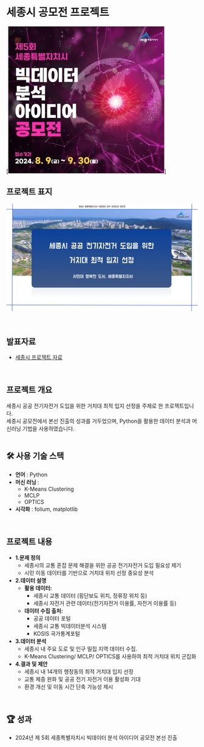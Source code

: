 # 세종시 공모전 프로젝트
[![공모전 표지](세종시공모전.jpg)]

<div>
  <h2> <strong>프로젝트 표지</strong> </h2>
</div>

![세종시 프로젝트 표지](세종시_표지.png)

<br>

<div>
  <h2><strong>발표자료</strong></h2>
</div>

<ul>
  <li><a href="세종시발표.pdf">세종시 프로젝트 자료</a></li>
</ul>


<br>

<div>
  <h2><strong>프로젝트 개요</strong></h2>
  세종시 공공 전기자전거 도입을 위한 거치대 최적 입지 선정을 주제로 한 프로젝트입니다.<br>
  세종시 공모전에서 본선 진출의 성과를 거두었으며, Python을 활용한 데이터 분석과 머신러닝 기법을 사용하였습니다.<br>
</div>

<br>

<div>
  <h2><strong>🛠 사용 기술 스택</strong></h2>
  <ul>
    <li><strong>언어</strong> : Python </li>
    <li><strong>머신 러닝 </strong>: 
      <ul>  
        <li>K-Means Clustering</li>
        <li>MCLP</li>
        <li>OPTICS</li>
      </ul>
  </li>
    <li><strong>시각화</strong> : folium, matplotlib
  </ul>
</div>

<br>

<div>
  <h2><strong>프로젝트 내용</strong></h2>
  <ul>
    <li><strong>1.문제 정의</strong>
      <ul>
        <li>세종시의 교통 혼잡 문제 해결을 위한 공공 전기자전거 도입 필요성 제기</li>
        <li>시민 이동 데이터를 기반으로 거치대 위치 선정 중요성 분석</li>
      </ul>
    </li>
    <li><strong>2.데이터 설명</strong>
      <ul>
        <li><strong>활용 데이터:</strong>
          <ul>
            <li>세종시 교통 데이터 (횡단보도 위치, 정류장 위치 등)</li>
            <li>세종시 자전거 관련 데이터(전기자전거 이용률, 자전거 이용률 등)</li>
          </ul>
        </li>
        <li><strong>데이터 수집 출처:</strong>
          <ul>
            <li>공공 데이터 포털</li>
            <li>세종시 교통 빅데이터분석 시스템</li>
            <li>KOSIS 국가통계포털</li>
          </ul>
        </li>
      </ul>
    </li>
    <li><strong>3.데이터 분석</strong>
      <ul>
          <li>세종시 내 주요 도로 및 인구 밀집 지역 데이터 수집.</li>
          <li>K-Means Clustering/ MCLP/ OPTICS를 사용하여 최적 거치대 위치 군집화
      </ul>
    </li>
    <li><strong>4.결과 및 제안</strong>
      <ul>
        <li>세종시 내 14개의 행정동의 최적 거치대 입지 선정</li>
        <li>교통 체증 완화 및 공공 전기 자전거 이용 활성화 기대</li>
        <li>환경 개선 및 이동 시간 단축 가능성 제시</li>
      </ul>
    </li>
  </ul>
</div>

<br>

<div>
  <h2><strong>🏆 성과</strong></h2>
  <ul>
    <li>2024년 제 5회 세종특별자치시 빅데이터 분석 아이디어 공모전 본선 진출</li>
  </ul>
</div>

